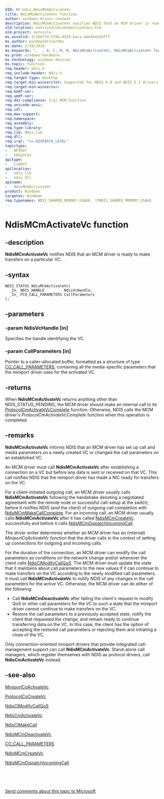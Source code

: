 ```yaml
---
UID: NF:ndis.NdisMCmActivateVc
title: NdisMCmActivateVc function
author: windows-driver-content
description: NdisMCmActivateVc notifies NDIS that an MCM driver is ready to make transfers on a particular VC.
old-location: netvista\ndismcmactivatevc.htm
old-project: netvista
ms.assetid: 2c2e4f7d-578a-4429-baca-ebe45423afff
ms.author: windowsdriverdev
ms.date: 2/16/2018
ms.keywords: ",  , A, C, M, N, NdisMCmActivateVc, NdisMCmActivateVc function [Network Drivers Starting with Windows Vista], V, a, c, condis_mcm_ref_0dd062a7-dc2b-49c1-b319-e0189631e348.xml, d, e, i, m, ndis/NdisMCmActivateVc, netvista.ndismcmactivatevc, s, t, v"
ms.prod: windows-hardware
ms.technology: windows-devices
ms.topic: function
req.header: ndis.h
req.include-header: Ndis.h
req.target-type: Desktop
req.target-min-winverclnt: Supported for NDIS 6.0 and NDIS 5.1 drivers (see    NdisMCmActivateVc (NDIS 5.1)) in   Windows Vista. Supported for NDIS 5.1 drivers (see    NdisMCmActivateVc (NDIS 5.1)) in   Windows XP.
req.target-min-winversvr: 
req.kmdf-ver: 
req.umdf-ver: 
req.ddi-compliance: Irql_MCM_Function
req.unicode-ansi: 
req.idl: 
req.max-support: 
req.namespace: 
req.assembly: 
req.type-library: 
req.lib: Ndis.lib
req.dll: 
req.irql: "<= DISPATCH_LEVEL"
topictype:
-	APIRef
-	kbSyntax
apitype:
-	LibDef
apilocation:
-	ndis.lib
-	ndis.dll
apiname:
-	NdisMCmActivateVc
product: Windows
targetos: Windows
req.typenames: NDIS_SHARED_MEMORY_USAGE, *PNDIS_SHARED_MEMORY_USAGE
---
```


# NdisMCmActivateVc function


## -description


<b>NdisMCmActivateVc</b> notifies NDIS that an MCM driver is ready to make transfers on a particular
  VC.


## -syntax


````
NDIS_STATUS NdisMCmActivateVc(
  _In_ NDIS_HANDLE         NdisVcHandle,
  _In_ PCO_CALL_PARAMETERS CallParameters
);
````


## -parameters




### -param NdisVcHandle [in]

Specifies the handle identifying the VC.


### -param CallParameters [in]

Pointer to a caller-allocated buffer, formatted as a structure of type 
     <a href="https://msdn.microsoft.com/library/windows/hardware/ff545384">CO_CALL_PARAMETERS</a>, containing all the
     media-specific parameters that the miniport driver uses for the activated VC.


## -returns



When 
     <b>NdisMCmActivateVc</b> returns anything other than NDIS_STATUS_PENDING, the MCM driver should make an
     internal call to its 
     <a href="..\ndis\nc-ndis-protocol_cm_activate_vc_complete.md">
     ProtocolCmActivateVcComplete</a> function. Otherwise, NDIS calls the MCM driver's 
     <i>ProtocolCmActivateVcComplete</i> function when this operation is completed.




## -remarks



<b>NdisMCmActivateVc</b> informs NDIS that an MCM driver has set up call and media parameters on a newly
    created VC or changed the call parameters on an established VC.

An MCM driver must call 
    <b>NdisMCmActivateVc</b> after establishing a connection on a VC but before any data is sent or received
    on that VC. This call notifies NDIS that the miniport driver has made a NIC ready for transfers on the
    VC.

For a client-initiated outgoing call, an MCM driver usually calls 
    <b>NdisMCmActivateVc</b> following the handshake denoting a negotiated agreement with the remote node or
    successful call-setup at the switch, before it notifies NDIS (and the client) of outgoing call completion
    with 
    <a href="..\ndis\nf-ndis-ndismcmmakecallcomplete.md">NdisMCmMakeCallComplete</a>. For an
    incoming call, an MCM driver usually calls 
    <b>NdisMCmActivateVc</b> after it has called 
    <a href="..\ndis\nf-ndis-ndismcmcreatevc.md">NdisMCmCreateVc</a> successfully and before it
    calls 
    <a href="..\ndis\nf-ndis-ndismcmdispatchincomingcall.md">
    NdisMCmDispatchIncomingCall</a>.

The driver writer determines whether an MCM driver has an (internal) 
    <i>MiniportCoActivateVc</i> function that the driver calls in the context of setting up connections for
    outgoing and incoming calls.

For the duration of the connection, an MCM driver can modify the call parameters as conditions on the
    network change and/or whenever the client calls 
    <a href="..\ndis\nf-ndis-ndisclmodifycallqos.md">NdisClModifyCallQoS</a>. The MCM driver
    must update the state that it maintains about call parameters to the new values if it can continue to
    make transfers on the VC according to the newly modified call parameters. It must call 
    <b>NdisMCmActivateVc</b> to notify NDIS of any changes in the call parameters for the active VC.
    Otherwise, the MCM driver can do either of the following:

<ul>
<li>
Call 
      <b>NdisMCmDeactivateVc</b> after failing the client's request to modify QoS or other call parameters for
      the VC to such a state that the miniport driver cannot continue to make transfers on the VC.

</li>
<li>
Restore the call parameters to a previously accepted state, notify the client that requested the
      change, and remain ready to continue transferring data on the VC. In this case, the client has the
      option of accepting the restored call parameters or rejecting them and initiating a close of the
      VC.

</li>
</ul>
Only connection-oriented miniport drivers that provide integrated call-management support can call 
    <b>NdisMCmActivateVc</b>. Stand-alone call managers, which register themselves with NDIS as protocol
    drivers, call 
    <b>NdisCmActivateVc</b> instead.




## -see-also

<a href="..\ndis\nc-ndis-miniport_co_activate_vc.md">MiniportCoActivateVc</a>



<a href="..\ndis\nc-ndis-protocol_co_create_vc.md">ProtocolCoCreateVc</a>



<a href="..\ndis\nf-ndis-ndisclmodifycallqos.md">NdisClModifyCallQoS</a>



<a href="..\ndis\nf-ndis-ndiscmactivatevc.md">NdisCmActivateVc</a>



<a href="..\ndis\nf-ndis-ndisclmakecall.md">NdisClMakeCall</a>



<a href="..\ndis\nf-ndis-ndismcmdeactivatevc.md">NdisMCmDeactivateVc</a>



<a href="https://msdn.microsoft.com/library/windows/hardware/ff545384">CO_CALL_PARAMETERS</a>



<a href="..\ndis\nf-ndis-ndismcmcreatevc.md">NdisMCmCreateVc</a>



<a href="..\ndis\nf-ndis-ndismcmdispatchincomingcall.md">NdisMCmDispatchIncomingCall</a>



 

 

<a href="mailto:wsddocfb@microsoft.com?subject=Documentation%20feedback [netvista\netvista]:%20NdisMCmActivateVc function%20 RELEASE:%20(2/16/2018)&amp;body=%0A%0APRIVACY STATEMENT%0A%0AWe use your feedback to improve the documentation. We don't use your email address for any other purpose, and we'll remove your email address from our system after the issue that you're reporting is fixed. While we're working to fix this issue, we might send you an email message to ask for more info. Later, we might also send you an email message to let you know that we've addressed your feedback.%0A%0AFor more info about Microsoft's privacy policy, see http://privacy.microsoft.com/en-us/default.aspx." title="Send comments about this topic to Microsoft">Send comments about this topic to Microsoft</a>

